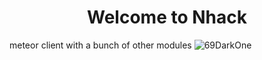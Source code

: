 
<h1 align="center">Welcome to Nhack</h1>
meteor client with a bunch of other modules

<img src="https://img.shields.io/badge/Discord:-69DarkOne-gray.svg?colorA=5865F2&colorB=636ee2&style=for-the-badge" alt="69DarkOne" />

